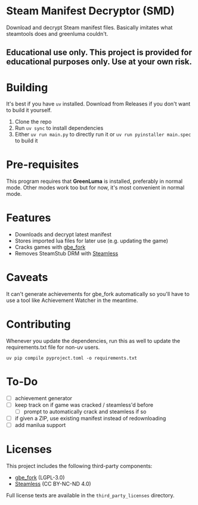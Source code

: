 # Steam Manifest Decryptor (SMD)
Download and decrypt Steam manifest files. Basically imitates what steamtools does and greenluma couldn't.

## **Educational use only.** This project is provided for educational purposes only. Use at your own risk.

# Building
It's best if you have `uv` installed. Download from Releases if you don't want to build it yourself.

1. Clone the repo
2. Run `uv sync` to install dependencies  
3. Either `uv run main.py` to directly run it or `uv run pyinstaller main.spec` to build it

# Pre-requisites
This program requires that **GreenLuma** is installed, preferably in normal mode. Other modes work too but for now, it's most convenient in normal mode.


# Features
- Downloads and decrypt latest manifest
- Stores imported lua files for later use (e.g. updating the game)
- Cracks games with [gbe_fork](https://github.com/Detanup01/gbe_fork/)
- Removes SteamStub DRM with [Steamless](https://github.com/atom0s/Steamless/)

# Caveats
It can't generate achievements for gbe_fork automatically so you'll have to use a tool like Achievement Watcher in the meantime.

# Contributing

Whenever you update the dependencies, run this as well to update the requirements.txt file for non-uv users.
```
uv pip compile pyproject.toml -o requirements.txt
```

# To-Do
- [ ] achievement generator
- [ ] keep track on if game was cracked / steamless'd before
  - [ ] prompt to automatically crack and steamless if so
- [ ] if given a ZIP, use existing manifest instead of redownloading
- [ ] add manilua support
# Licenses
This project includes the following third-party components:
- [gbe_fork](https://github.com/Detanup01/gbe_fork/) (LGPL-3.0)
- [Steamless](https://github.com/atom0s/Steamless/) (CC BY-NC-ND 4.0)

Full license texts are available in the `third_party_licenses` directory.
